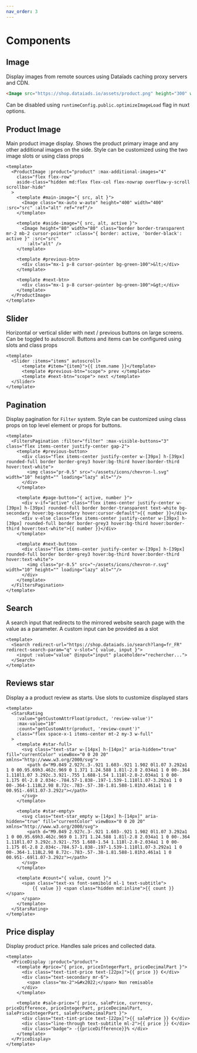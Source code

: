 ```yaml
---
nav_order: 3
---
```

# Components

## Image
Display images from remote sources using Dataïads caching proxy servers and CDN.
``` html
<Image src="https://shop.dataiads.io/assets/product.png" height="300" width="400"/>
```
Can be disabled using `runtimeConfig.public.optimizeImageLoad` flag in nuxt options.


## Product Image
Main product image display. Shows the product primary image and any other additional images on the side.
Style can be customized using the two image slots or using class props
``` vue
<template>
  <ProductImage :product="product" :max-additional-images="4"
    class="flex flex-row"
    aside-class="hidden md:flex flex-col flex-nowrap overflow-y-scroll scrollbar-hide"
  >
    <template #main-image="{ src, alt }">
      <Image class="mx-auto w-auto" height="400" width="400" :src="src" :alt="alt" ref="ref"/>
    </template>

    <template #aside-image="{ src, alt, active }">
      <Image height="80" width="80" class="border border-transparent mr-2 mb-2 cursor-pointer" :class="{ border: active, 'border-black': active }" :src="src"
        :alt="alt" />
    </template>

    <template #previous-btn>
      <div class="mx-1 p-8 cursor-pointer bg-green-100">&lt;</div> 
    </template>

    <template #next-btn>
      <div class="mx-1 p-8 cursor-pointer bg-green-100">&gt;</div> 
    </template>
  </ProductImage>
</template>
```

## Slider
Horizontal or vertical slider with next / previous buttons on large screens. Can be toggled to autoscroll.
Buttons and items can be configured using slots and class props
``` vue
<template>
  <Slider :items="items" autoscroll>
      <template #item="{item}">{{ item.name }}</template>
      <template #previous-btn="scope"> prev </template>
      <template #next-btn="scope"> next </template>
  </Slider>
</template>
```

## Pagination
Display pagination for `Filter` system. Style can be customized using class props on top level element or props for buttons.
``` vue
<template>
  <FiltersPagination :filter="filter" :max-visible-buttons="3" class="flex items-center justify-center gap-2">
    <template #previous-button>
      <div class="flex items-center justify-center w-[39px] h-[39px] rounded-full border border-grey3 hover:bg-third hover:border-third hover:text-white">
        <img class="pr-0.5" src="~/assets/icons/chevron-l.svg" width="10" height="" loading="lazy" alt=""/>
      </div>
    </template>

    <template #page-button="{ active, number }">
      <div v-if="active" class="flex items-center justify-center w-[39px] h-[39px] rounded-full border border-transparent text-white bg-secondary hover:bg-secondary hover:cursor-default">{{ number }}</div>
      <div v-else class="flex items-center justify-center w-[39px] h-[39px] rounded-full border border-grey3 hover:bg-third hover:border-third hover:text-white">{{ number }}</div>
    </template>

    <template #next-button>
      <div class="flex items-center justify-center w-[39px] h-[39px] rounded-full border border-grey3 hover:bg-third hover:border-third hover:text-white">
        <img class="pr-0.5" src="~/assets/icons/chevron-r.svg" width="10" height="" loading="lazy" alt=""/>
      </div>
    </template>
  </FiltersPagination>
</template>
```

## Search
A search input that redirects to the mirrored website search page with the value as a parameter. A custom input can be provided as a slot
``` vue
<template>
  <Search redirect-url="https://shop.dataiads.io/search?lang=fr_FR" redirect-search-param="q" v-slot="{ value, input }">
    <input :value="value" @input="input" placeholder="rechercher...">
  </Search>
</template>
```

## Reviews star
Display a a product review as starts. Use slots to customize displayed stars
``` vue
<template>
  <StarsRating
    :value="getCustomAttrFloat(product, 'review-value')"
    :max-value="10"
    :count="getCustomAttr(product, 'review-count')"
    class="flex space-x-1 items-center mt-2 my-3 w-full"
  >
    <template #star-full>
      <svg class="text-star w-[14px] h-[14px]" aria-hidden="true" fill="currentColor" viewBox="0 0 20 20" xmlns="http://www.w3.org/2000/svg">
        <path d="M9.049 2.927c.3-.921 1.603-.921 1.902 0l1.07 3.292a1 1 0 00.95.69h3.462c.969 0 1.371 1.24.588 1.81l-2.8 2.034a1 1 0 00-.364 1.118l1.07 3.292c.3.921-.755 1.688-1.54 1.118l-2.8-2.034a1 1 0 00-1.175 0l-2.8 2.034c-.784.57-1.838-.197-1.539-1.118l1.07-3.292a1 1 0 00-.364-1.118L2.98 8.72c-.783-.57-.38-1.81.588-1.81h3.461a1 1 0 00.951-.69l1.07-3.292z"></path>
      </svg>
    </template>
    
    <template #star-empty>
      <svg class="text-star_empty w-[14px] h-[14px]" aria-hidden="true" fill="currentColor" viewBox="0 0 20 20" xmlns="http://www.w3.org/2000/svg">
        <path d="M9.049 2.927c.3-.921 1.603-.921 1.902 0l1.07 3.292a1 1 0 00.95.69h3.462c.969 0 1.371 1.24.588 1.81l-2.8 2.034a1 1 0 00-.364 1.118l1.07 3.292c.3.921-.755 1.688-1.54 1.118l-2.8-2.034a1 1 0 00-1.175 0l-2.8 2.034c-.784.57-1.838-.197-1.539-1.118l1.07-3.292a1 1 0 00-.364-1.118L2.98 8.72c-.783-.57-.38-1.81.588-1.81h3.461a1 1 0 00.951-.69l1.07-3.292z"></path>
      </svg>
    </template>

    <template #count="{ value, count }">
      <span class="text-xs font-semibold ml-1 text-subtitle">
          {{ value }} <span class="hidden md:inline">{{ count }}</span>
      </span>
    </template>
  </StarsRating>
</template>
```

## Price display
Display product price. Handles sale prices and collected data.
``` vue
<template>
  <PriceDisplay :product="product">
    <template #price="{ price, priceIntegerPart, priceDecimalPart }">
      <div class="text-tint-price text-[22px]">{{ price }} €</div>
      <div class="text-secondary mr-6">
        <span class="mx-2">&#x2022;</span> Non remisable
      </div>
    </template>

    <template #sale-price="{ price, salePrice, currency, priceDifference, priceIntegerPart, priceDecimalPart, salePriceIntegerPart, salePriceDecimalPart }">
      <div class="text-tint-price text-[22px]">{{ salePrice }} €</div>
      <div class="line-through text-subtitle ml-2">{{ price }} €</div>
      <div class="badge"> -{{priceDifference}}% </div>
    </template>
  </PriceDisplay>
</template>
```